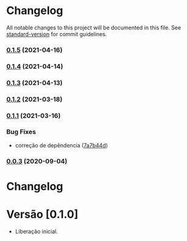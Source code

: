 # Changelog

All notable changes to this project will be documented in this file. See [standard-version](https://github.com/conventional-changelog/standard-version) for commit guidelines.

### [0.1.5](https://github.com/totvs/tds-parsers/compare/v0.1.4...v0.1.5) (2021-04-16)

### [0.1.4](https://github.com/totvs/tds-parsers/compare/v0.1.3...v0.1.4) (2021-04-14)

### [0.1.3](https://github.com/totvs/tds-parsers/compare/v0.1.2...v0.1.3) (2021-04-13)

### [0.1.2](https://github.com/totvs/tds-parsers/compare/v0.1.1...v0.1.2) (2021-03-18)

### [0.1.1](https://github.com/totvs/tds-parsers/compare/v0.0.17...v0.1.1) (2021-03-16)


### Bug Fixes

* correção de depêndencia ([7a7b44d](https://github.com/totvs/tds-parsers/commit/7a7b44daaac6f5bab8415f853aab2563b44324c5))

### [0.0.3](https://github.com/totvs/tds-parsers/compare/v0.0.2...v0.0.3) (2020-09-04)

# Changelog

# Versão [0.1.0]

- Liberação inicial.

